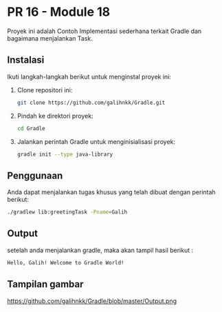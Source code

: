 # PR 16 - Module 18

Proyek ini adalah Contoh Implementasi sederhana terkait Gradle dan bagaimana menjalankan Task.



## Instalasi

Ikuti langkah-langkah berikut untuk menginstal proyek ini:

1. Clone repositori ini:
    ```bash
    git clone https://github.com/galihnkk/Gradle.git
    ```
2. Pindah ke direktori proyek:
    ```bash
    cd Gradle
    ```
3. Jalankan perintah Gradle untuk menginisialisasi proyek:
    ```bash
    gradle init --type java-library
    ```

## Penggunaan

Anda dapat menjalankan tugas khusus yang telah dibuat dengan perintah berikut:

```bash
./gradlew lib:greetingTask -Pname=Galih 
   ```
## Output
setelah anda menjalankan gradle, maka akan tampil hasil berikut :
```bash
Hello, Galih! Welcome to Gradle World!
   ```

## Tampilan gambar 
https://github.com/galihnkk/Gradle/blob/master/Output.png
